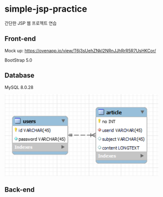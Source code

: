 # simple-jsp-practice
간단한 JSP 웹 프로젝트 연습

## Front-end

Mock up: https://ovenapp.io/view/T6j3sUehZNkI2NRnJJhRrR5R7UsHKCor/

BootStrap 5.0

## Database

MySQL 8.0.28

![](res/EER_Diagram.png)

## Back-end
